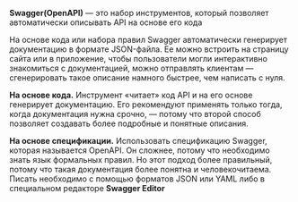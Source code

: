 **Swagger(OpenAPI)** — это набор инструментов, который позволяет автоматически описывать API на основе его кода

На основе кода или набора правил Swagger автоматически генерирует документацию в формате JSON-файла. Ее можно встроить на страницу сайта или в приложение, чтобы пользователи могли интерактивно знакомиться с документацией, можно отправлять клиентам — сгенерировать такое описание намного быстрее, чем написать с нуля.

**На основе кода.** Инструмент «читает» код API и на его основе генерирует документацию. Его рекомендуют применять только тогда, когда документация нужна срочно, — потому что второй способ позволяет создавать более подробные и понятные описания.

**На основе спецификации.** Использовать спецификацию Swagger, которая называется OpenAPI. Он сложнее, потому что необходимо знать язык формальных правил. Но этот подход более правильный, потому что такая документация более понятна и человекочитаема. Писать необходимо с помощью форматов JSON или YAML либо в специальном редакторе **Swagger Editor**